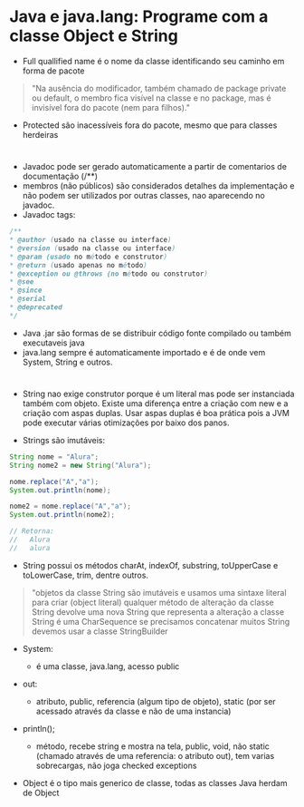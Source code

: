 # Java e java.lang: Programe com a classe Object e String

- Full quallified name é o nome da classe identificando seu caminho em forma de pacote 
> "Na ausência do modificador, também chamado de package private ou default, o membro fica visível na classe e no package, mas é invisível fora do pacote (nem para filhos)."
>
- Protected são inacessíveis fora do pacote, mesmo que para classes herdeiras

#
- Javadoc pode ser gerado automaticamente a partir de comentarios de documentação (/**)
- membros (não públicos) são considerados detalhes da implementação e não podem ser utilizados por outras classes, nao aparecendo no javadoc.
- Javadoc tags:
```java
/**
* @author (usado na classe ou interface)
* @version (usado na classe ou interface)
* @param (usado no método e construtor)
* @return (usado apenas no método)
* @exception ou @throws (no método ou construtor)
* @see
* @since
* @serial
* @deprecated
*/
```

- Java .jar são formas de se distribuir código fonte compilado ou também executaveis java
- java.lang sempre é automaticamente importado e é de onde vem System, String e outros.

#
- String nao exige construtor porque é um literal mas pode ser instanciada também com objeto. Existe uma diferença entre a criação com new e a criação com aspas duplas. Usar aspas duplas é boa prática pois a JVM pode executar várias otimizações por baixo dos panos.

- Strings são imutáveis:
```java
String nome = "Alura";
String nome2 = new String("Alura");

nome.replace("A","a");
System.out.println(nome);

nome2 = nome.replace("A","a");	
System.out.println(nome2);

// Retorna:
//   Alura
//   alura
```

- String possui os métodos charAt, indexOf, substring, toUpperCase e toLowerCase, trim, dentre outros.
>"objetos da classe String são imutáveis e usamos uma sintaxe literal para criar (object literal) qualquer método de alteração da classe String devolve uma nova String que representa a alteração a classe String é uma CharSequence se precisamos concatenar muitos String devemos usar a classe StringBuilder
>

- System:
    - é uma classe, java.lang, acesso public
- out: 
    - atributo, public, referencia (algum tipo de objeto), static (por ser acessado através da classe e não de uma instancia)
- println();
    - método, recebe string e mostra na tela, public, void, não static (chamado através de uma referencia: o atributo out), tem varias sobrecargas, não joga checked exceptions

- Object é o tipo mais generico de classe, todas as classes Java herdam de Object
